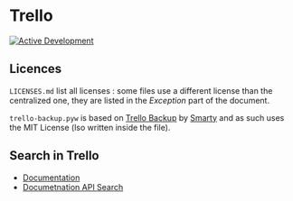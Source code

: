 # Trello

[![Active Development](https://img.shields.io/badge/Maintenance%20Level-Actively%20Developed-brightgreen.svg)](https://gist.github.com/cheerfulstoic/d107229326a01ff0f333a1d3476e068d)

## Licences

`LICENSES.md` list all licenses : some files use a different license than the centralized one, they are listed in the _Exception_ part of the document.

`trello-backup.pyw` is based on [Trello Backup](https://github.com/smartystreets/trello-backup) by [Smarty](https://github.com/smartystreets) and as such uses the MIT License (lso written inside the file).

## Search in Trello

* [Documentation](https://support.atlassian.com/trello/docs/searching-for-cards-all-boards/)
* [Documetnation API Search](https://developer.atlassian.com/cloud/trello/rest/api-group-search/#api-search-get)

